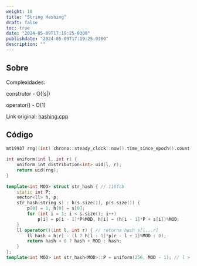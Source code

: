 ```yaml
---
weight: 10
title: "String Hashing"
draft: false
toc: true
date: "2024-05-09T17:19:25-0300"
publishdate: "2024-05-09T17:19:25-0300"
description: ""
---
```


## Sobre
 Complexidades:

 construtor - O(|s|)

 operator() - O(1)



Link original: [hashing.cpp](https://github.com/brunomaletta/Biblioteca/tree/master/Codigo/Strings/hashing.cpp)

## Código
```cpp
mt19937 rng((int) chrono::steady_clock::now().time_since_epoch().count());
 
int uniform(int l, int r) {
	uniform_int_distribution<int> uid(l, r);
	return uid(rng);
}
 
template<int MOD> struct str_hash { // 116fcb
	static int P;
	vector<ll> h, p;
	str_hash(string s) : h(s.size()), p(s.size()) {
		p[0] = 1, h[0] = s[0];
		for (int i = 1; i < s.size(); i++)
			p[i] = p[i - 1]*P%MOD, h[i] = (h[i - 1]*P + s[i])%MOD;
	}
	ll operator()(int l, int r) { // retorna hash s[l...r]
		ll hash = h[r] - (l ? h[l - 1]*p[r - l + 1]%MOD : 0);
		return hash < 0 ? hash + MOD : hash;
	}
};
template<int MOD> int str_hash<MOD>::P = uniform(256, MOD - 1); // l > |sigma|
```
